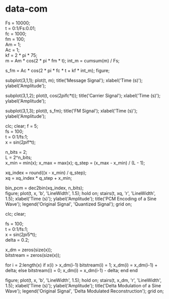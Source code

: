 # data-com
Fs = 10000;             
t = 0:1/Fs:0.01;       
fc = 1000;             
fm = 100;              
Am = 1;                 
Ac = 1;                
kf = 2 * pi * 75;      
m = Am * cos(2 * pi * fm * t);
int_m = cumsum(m) / Fs;

s_fm = Ac * cos(2 * pi * fc * t + kf * int_m);
figure;

subplot(3,1,1);
plot(t, m);
title('Message Signal');
xlabel('Time (s)');
ylabel('Amplitude');

subplot(3,1,2);
plot(t, cos(2*pi*fc*t));
title('Carrier Signal');
xlabel('Time (s)');
ylabel('Amplitude');

subplot(3,1,3);
plot(t, s_fm);
title('FM Signal');
xlabel('Time (s)');
ylabel('Amplitude');



clc;
clear;
f = 5;                 
fs = 100;              
t = 0:1/fs:1;          
x = sin(2*pi*f*t);      

n_bits = 2;                     
L = 2^n_bits;                   
x_min = min(x); x_max = max(x);
q_step = (x_max - x_min) / (L - 1);   

xq_index = round((x - x_min) / q_step);    
xq = xq_index * q_step + x_min;            

bin_pcm = dec2bin(xq_index, n_bits);       
figure;
plot(t, x, 'b', 'LineWidth', 1.5);
hold on;
stairs(t, xq, 'r', 'LineWidth', 1.5);
xlabel('Time (s)');
ylabel('Amplitude');
title('PCM Encoding of a Sine Wave');
legend('Original Signal', 'Quantized Signal');
grid on;




clc;
clear;

fs = 100;                   
t = 0:1/fs:1;                
x = sin(2*pi*5*t);           
delta = 0.2;                 

x_dm = zeros(size(x));       
bitstream = zeros(size(x)); 

for i = 2:length(x)
    if x(i) > x_dm(i-1)
        bitstream(i) = 1;
        x_dm(i) = x_dm(i-1) + delta;
    else
        bitstream(i) = 0;
        x_dm(i) = x_dm(i-1) - delta;
    end
end

figure;
plot(t, x, 'b', 'LineWidth', 1.5); hold on;
stairs(t, x_dm, 'r', 'LineWidth', 1.5);
xlabel('Time (s)');
ylabel('Amplitude');
title('Delta Modulation of a Sine Wave');
legend('Original Signal', 'Delta Modulated Reconstruction');
grid on;
